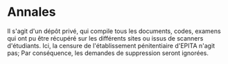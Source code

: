 # Annales
Il s'agit d'un dépôt privé, qui compile tous les documents, codes, examens qui ont pu être récupéré sur les différents sites ou issus de scanners d'étudiants.
Ici, la censure de l'établissement pénitentiaire d'EPITA n'agit pas; Par conséquence, les demandes de suppression seront ignorées.
